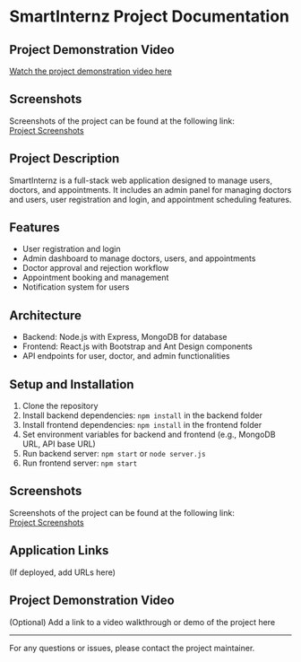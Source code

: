 # SmartInternz Project Documentation

## Project Demonstration Video
[Watch the project demonstration video here](https://drive.google.com/file/d/1ysBxgLoGWY3t5lp9a-1gwRE8YAxPokcu/view?usp=drive_link)

## Screenshots
Screenshots of the project can be found at the following link:  
[Project Screenshots](https://drive.google.com/drive/folders/1JJr6ZtMOBhoqUT-xjoi8spZ_AjTY9rLU?usp=drive_link)

## Project Description
SmartInternz is a full-stack web application designed to manage users, doctors, and appointments. It includes an admin panel for managing doctors and users, user registration and login, and appointment scheduling features.

## Features
- User registration and login
- Admin dashboard to manage doctors, users, and appointments
- Doctor approval and rejection workflow
- Appointment booking and management
- Notification system for users

## Architecture
- Backend: Node.js with Express, MongoDB for database
- Frontend: React.js with Bootstrap and Ant Design components
- API endpoints for user, doctor, and admin functionalities

## Setup and Installation
1. Clone the repository
2. Install backend dependencies: `npm install` in the backend folder
3. Install frontend dependencies: `npm install` in the frontend folder
4. Set environment variables for backend and frontend (e.g., MongoDB URL, API base URL)
5. Run backend server: `npm start` or `node server.js`
6. Run frontend server: `npm start`

## Screenshots
Screenshots of the project can be found at the following link:  
[Project Screenshots](https://drive.google.com/drive/folders/1JJr6ZtMOBhoqUT-xjoi8spZ_AjTY9rLU?usp=drive_link)

## Application Links
(If deployed, add URLs here)

## Project Demonstration Video
(Optional) Add a link to a video walkthrough or demo of the project here

---

For any questions or issues, please contact the project maintainer.
